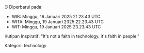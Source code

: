 ⏰ Diperbarui pada:
- WIB: Minggu, 19 Januari 2025 21.23.43 UTC
- WITA: Minggu, 19 Januari 2025 22.23.43 UTC
- WIT: Minggu, 19 Januari 2025 23.23.43 UTC

Kutipan Inspiratif:
"It's not a faith in technology. It's faith in people."


Kategori: technology

